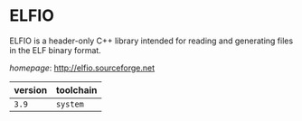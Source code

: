 # ELFIO

ELFIO is a header-only C++ library intended  for reading and generating files in the ELF binary format.

*homepage*: <http://elfio.sourceforge.net>

version | toolchain
--------|----------
``3.9`` | ``system``
